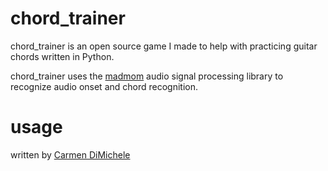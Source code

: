 # chord_trainer

chord_trainer is an open source game I made to help with practicing guitar chords written in Python.

chord_trainer uses the [madmom](https://github.com/CPJKU/madmom) audio signal processing library to recognize audio onset and chord recognition.

# usage


written by [Carmen DiMichele](https://dimichelec.wixsite.com/carmendimichele) 

